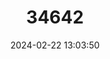 ---
title: "34642"
category: "Prosopis caldenia"
draft: false
date: 2024-02-22 13:03:50
languages:
  Spanish; Castilian: ["Caldén"]
---